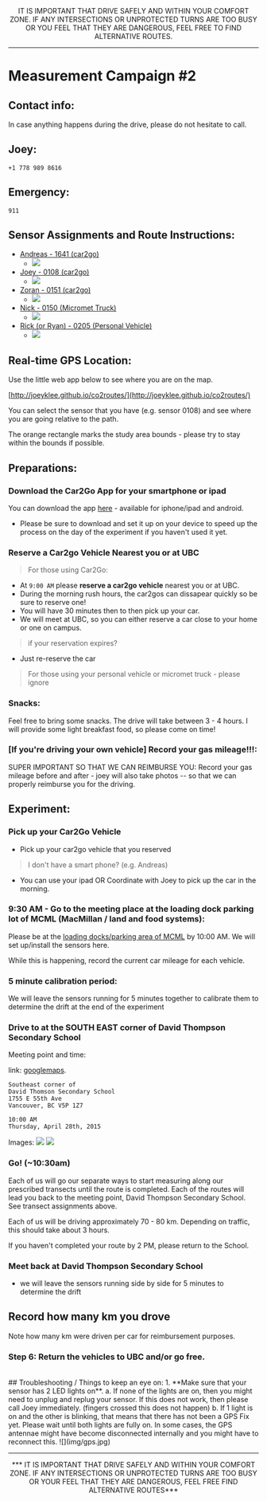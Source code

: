 <CENTER>
IT IS IMPORTANT THAT DRIVE SAFELY AND WITHIN YOUR COMFORT ZONE. IF ANY INTERSECTIONS OR UNPROTECTED TURNS ARE TOO BUSY OR YOU FEEL THAT THEY ARE DANGEROUS, FEEL FREE TO FIND ALTERNATIVE ROUTES.
</CENTER>

***

# Measurement Campaign #2


## Contact info:
In case anything happens during the drive, please do not hesitate to call.
## Joey: 
	+1 778 989 8616
	
## Emergency:
	911

## Sensor Assignments and Route Instructions:
* [Andreas - 1641 (car2go)](routes/route_1641.md)
	* ![](img/1641.png) 	
* [Joey - 0108 (car2go)](routes/route_0108.md)
 	* ![](img/0108.png) 	
* [Zoran - 0151 (car2go)](routes/route_0151.md)
 	* ![](img/0151.png)
* [Nick - 0150 (Micromet Truck)](routes/route_0150.md)
 	* ![](img/0150.png)
* [Rick (or Ryan) - 0205 (Personal Vehicle)](routes/route_0205.md)
 	* ![](img/0205.png)


## Real-time GPS Location:

Use the little web app below to see where you are on the map. 

[http://joeyklee.github.io/co2routes/](http://joeyklee.github.io/co2routes/)

You can select the sensor that you have (e.g. sensor 0108) and see where you are going relative to the path.

The orange rectangle marks the study area bounds - please try to stay within the bounds if possible.




##  Preparations: 

### Download the Car2Go App for your smartphone or ipad

You can download the app [here](https://www.car2go.com/en/austin/car2go-apps/) - available for iphone/ipad and android.

* Please be sure to download and set it up on your device to speed up the process on the day of the experiment if you haven't used it yet.


### Reserve a Car2go Vehicle Nearest you or at UBC

> For those using Car2Go:

* At ```9:00 AM``` please **reserve a car2go vehicle** nearest you or at UBC.
* During the morning rush hours, the car2gos can dissapear quickly so be sure to reserve one!
* You will have 30 minutes then to then pick up your car. 
* We will meet at UBC, so you can either reserve a car close to your home or one on campus.

> if your reservation expires?

* Just re-reserve the car 

> For those using your personal vehicle or micromet truck - please ignore


### Snacks:
Feel free to bring some snacks. The drive will take between 3 - 4 hours. I will provide some light breakfast food, so please come on time!

### [If you're driving your own vehicle] Record your gas mileage!!!:
SUPER IMPORTANT SO THAT WE CAN REIMBURSE YOU: Record your gas mileage before and after - joey will also take photos -- so that we can properly reimburse you for the driving. 


##  Experiment: 

### Pick up your Car2Go Vehicle

* Pick up your car2go vehicle that you reserved

> I don't have a smart phone? (e.g. Andreas)

* You can use your ipad OR Coordinate with Joey to pick up the car in the morning.


### 9:30 AM - Go to the meeting place at the loading dock parking lot of MCML (MacMillan / land and food systems):

Please be at the [loading docks/parking area of MCML](https://www.google.ca/maps/place/49%C2%B015'41.0%22N+123%C2%B015'05.0%22W/@49.2613759,-123.2519335,134m/data=!3m2!1e3!4b1!4m2!3m1!1s0x0:0x0?hl=en) by 10:00 AM. We will set up/install the sensors here.

While this is happening, record the current car mileage for each vehicle.


### 5 minute calibration period:

We will leave the sensors running for 5 minutes together to calibrate them to determine the drift at the end of the experiment


### Drive to at the SOUTH EAST corner of David Thompson Secondary School
Meeting point and time:

link: [googlemaps](https://www.google.ca/maps/place/David+Thompson+Secondary+School/@49.220862,-123.07058,15z/data=!4m2!3m1!1s0x0:0xc8367ae140cc277b). 
	
	Southeast corner of
	David Thomson Secondary School
	1755 E 55th Ave
	Vancouver, BC V5P 1Z7
	
	10:00 AM 
	Thursday, April 28th, 2015
	

Images:
![](img/meet1.png)
![](img/meet2.png)


### Go! (~10:30am)
Each of us will go our separate ways to start measuring along our prescribed transects until the route is completed. Each of the routes will lead you back to the meeting point, David Thompson Secondary School. See transect assignments above. 

Each of us will be driving approximately 70 - 80 km. Depending on traffic, this should take about 3 hours. 

If you haven't completed your route by 2 PM, please return to the School.

###  Meet back at David Thompson Secondary School

* we will leave the sensors running side by side for 5 minutes to determine the drift

## Record how many km you drove
Note how many km were driven per car for reimbursement purposes.

### Step 6: Return the vehicles to UBC and/or go free. 

<br>
## Troubleshooting / Things to keep an eye on:
1. **Make sure that your sensor has 2 LED lights on**.
	a. 	If none of the lights are on, then you might need to unplug and replug your sensor. If this does not work, then please call Joey immediately. (fingers crossed this does not happen)
	b.  If 1 light is on and the other is blinking, that means that there has not been a GPS Fix yet. Please wait until both lights are fully on. In some cases, the GPS antennae might have become disconnected internally and you might have to reconnect this. 
	![](img/gps.jpg)

***

<CENTER>
*** IT IS IMPORTANT THAT DRIVE SAFELY AND WITHIN YOUR COMFORT ZONE. IF ANY INTERSECTIONS OR UNPROTECTED TURNS ARE TOO BUSY OR YOUR FEEL THAT THEY ARE DANGEROUS, FEEL FREE FIND ALTERNATIVE ROUTES***
</CENTER>

